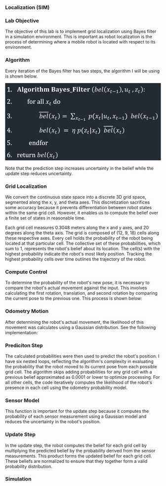 ### Localization (SIM)

### Lab Objective
The objective of this lab is to implement grid localization using Bayes filter in a simulation environment. This is important as robot localization is the process of determining where a 
mobile robot is located with respect to its environment.

### Algorithm

Every iteration of the Bayes filter has two steps, the algorithm I will be using is shown below.

![advert](https://github.com/segergabriel/FastRobots/blob/main/images/10algo.png?raw=true)

Note that the prediction step increases uncertainty in the belief while the update step reduces uncertainty.

### Grid Localization
We convert the continuous state space into a discrete 3D grid space, segmented along the x, y, and theta axes. This discretization sacrifices some accuracy because it prevents differentiation between robot states within the same grid cell. However, it enables us to compute the belief over a finite set of states in reasonable time.

Each grid cell measures 0.3048 meters along the x and y axes, and 20 degrees along the theta axis. The grid is composed of (12, 9, 18) cells along these respective axes. Every cell holds the probability of the robot being located at that particular cell. The collective set of these probabilities, which sum to 1, represents the robot's belief about its location. The cell(s) with the highest probability indicate the robot's most likely position. Tracking the highest probability cells over time outlines the trajectory of the robot.

### Compute Control

To determine the probability of the robot's new pose, it is necessary to compare the robot's actual movement against the input. This involves calculating the first rotation, translation, and second rotation by comparing the current pose to the previous one. This process is shown below:

### Odometry Motion 

After determining the robot's actual movement, the likelihood of this movement was calculates using a Gaussian distribution. See the following implementation:

### Prediciton Step

The calculated probabilities were then used to predict the robot's position. I have six nested loops, reflecting the algorithm's complexity in evaluating the probability that the robot moved to its current pose from each possible grid cell. The algorithm skips adding probabilities for any grid cell with a previous belief approximated as 0.0001 or lower to optimize processing. For all other cells, the code iteratively computes the likelihood of the robot's presence in each cell using the odometry probability model.

### Sensor Model

This function is important for the update step because it computes the probability of each sensor measurement using a Gaussian model and reduces the uncertainty in the robot's position.

### Update Step

In the update step, the robot computes the belief for each grid cell by multiplying the predicted belief by the probability derived from the sensor measurements. This product forms the updated belief for each grid cell. These beliefs are normalized to ensure that they together form a valid probability distribution.

### Simulation

